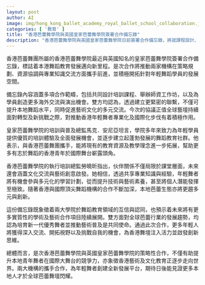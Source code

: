 ```yaml
---
layout: post
author: AI
image: img/hong_kong_ballet_academy_royal_ballet_school_collaboration.jpg
categories: [ '教育' ]
title: "香港芭蕾舞學院與英國皇家芭蕾舞學院簽署合作備忘錄"
description: "香港芭蕾舞學院與英國皇家芭蕾舞學院日前簽署合作備忘錄，將就課程設計、師資工作坊及海外交流進行多方面合作，攜手推動本地芭蕾舞蹈教育國際化，為香港青年舞者創建更多專業發展及國際舞台的機會。"
---
```

香港芭蕾舞團所屬的香港芭蕾舞學院最近與英國知名的皇家芭蕾舞學院簽署合作備忘錄，標誌着本港舞蹈教育發展邁向新里程。是次合作將推動兩家機構在策略規劃、資源協調與專業知識交流方面攜手前進，並積極開拓針對年輕舞蹈學員的發展空間。

備忘錄內容涵蓋多項合作範疇，包括共同設計培訓課程、舉辦師資工作坊，以及為學員創造更多海外交流與演出機會。雙方均認為，透過建立更緊密的聯繫，不僅可提升本地舞蹈水平，同時促進藝術文化的多元交流。今次的協議正值全球藝壇持續面對轉型及新挑戰之際，對推動香港年輕舞者專業化及國際化步伐有着積極作用。

皇家芭蕾舞學院的培訓與普及總監馬克．安尼亞坦言，學院多年來致力為年輕學員提供優質的培訓體驗及全面發展機會，並逐步建立起蓬勃發展的舞蹈教育社群。他表示，與香港芭蕾舞團攜手，能將現有的教育資源及教學理念進一步拓展，幫助更多有志於舞蹈的香港青年於國際舞台嶄露頭角。

香港芭蕾舞學院的執行培訓總監勞曉昕指出，伙伴關係不僅局限於課堂層面，未來還會涵蓋文化交流與藝術創意啟發。她相信，透過共享專業知識與經驗，年輕舞者將有機會參與多元化的學習計劃，從而提升技術與藝術素養，甚至將個人潛能發揮至極致。隨著香港與國際頂尖舞蹈機構的合作不斷加深，本地芭蕾生態亦將更趨多元與創新。

這份備忘錄既象徵着兩大學院於舞蹈教育領域的互信與認同，也預示着未來將有更多實質性的學術及藝術合作項目陸續展開。雙方面對全球芭蕾行業的發展趨勢，均認為培育新一代優秀舞者並推動藝術普及是共同使命。通過此次合作，更多年輕人將獲得深入交流、開拓視野以及挑戰自我的機會，為香港舞壇注入活力並啟發創新思維。

總體而言，是次香港芭蕾舞學院與英國皇家芭蕾舞學院的策略性合作，不僅有助提升本地青年舞者在國際大舞台的競爭力，亦象徵香港藝術及文化教育正逐步走向世界。兩大機構的攜手合作，為年輕舞者創建全新發展平台，期待日後能見證更多本地人才於全球芭蕾舞壇閃耀。